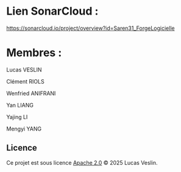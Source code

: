 # Lien SonarCloud : 

https://sonarcloud.io/project/overview?id=Saren31_ForgeLogicielle

# Membres :

Lucas VESLIN

Clément RIOLS

Wenfried ANIFRANI

Yan LIANG

Yajing LI

Mengyi YANG

## Licence

Ce projet est sous licence [Apache 2.0](LICENSE) © 2025 Lucas Veslin.
